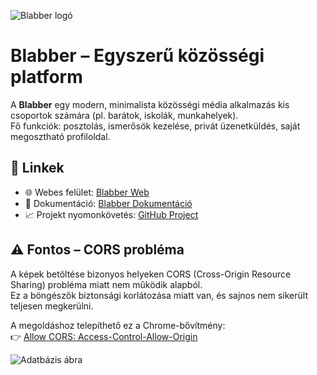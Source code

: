 ![Blabber logó](https://balgalazs.moriczcloud.hu/blabber_logo_base_bicolor.png)
# Blabber – Egyszerű közösségi platform

A **Blabber** egy modern, minimalista közösségi média alkalmazás kis csoportok számára (pl. barátok, iskolák, munkahelyek).  
Fő funkciók: posztolás, ismerősök kezelése, privát üzenetküldés, saját megosztható profiloldal.

## 🔗 Linkek
- 🌐 Webes felület: [Blabber Web](https://balgalazs.moriczcloud.hu/blabber/)
- 📄 Dokumentáció: [Blabber Dokumentáció](http://balgalazs.moriczcloud.hu/docs/blabber)
- 📈 Projekt nyomonkövetés: [GitHub Project](https://github.com/users/Bingobalazs/projects/1/views/1)

## ⚠️ Fontos – CORS probléma

A képek betöltése bizonyos helyeken CORS (Cross-Origin Resource Sharing) probléma miatt nem működik alapból.  
Ez a böngészők biztonsági korlátozása miatt van, és sajnos nem sikerült teljesen megkerülni.

A megoldáshoz telepíthető ez a Chrome-bővítmény:  
👉 [Allow CORS: Access-Control-Allow-Origin](https://chromewebstore.google.com/detail/allow-cors-access-control/lhobafahddgcelffkeicbaginigeejlf?pli=1)


![Adatbázis ábra](https://balgalazs.moriczcloud.hu/docs/blabber/adatbazis.svg)
